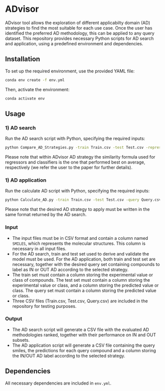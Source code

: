 # ADvisor


ADvisor tool allows the exploration of different applicabilty domain (AD) strategies to find the most suitable for each use case. Once the user has identified the preferred AD methodology, this can be applied to any query dataset. This repository provides necessary Python scripts for AD search and application, using a predefined environment and dependencies. 

## Installation

To set up the required environment, use the provided YAML file:

```sh
conda env create -f env.yml
```

Then, activate the environment:

```sh
conda activate env
```

## Usage

### 1) AD search

Run the AD search script with Python, specifying the required inputs:

```sh
python Compare_AD_Strategies.py -train Train.csv -test Test.csv -repres RDKit-descriptors -mt regressor -test_tvc True -train_tvc True -test_pvc Pred -nj 4 -out Out1.csv
```
Please note that within ADvisor AD strategy the similarity formula used for regressors and classifiers is the one that performed best on average, respectively (we refer the user to the paper for further details). 

### 1) AD application

Run the calculate AD script with Python, specifying the required inputs:

```sh
python Calculate_AD.py -train Train.csv -test Test.csv -query Query.csv -repres RDKit-descriptors -ad ADvisor_AD_th-0.8_a-0.25_b-0.25_c-0.25_d-0.25 -mt regressor -test_tvc True -train_tvc True -test_pvc Pred -query_pvc Pred -nj 4 -out Out2.csv
```
Please note that the desired AD strategy to apply must be written in the same format returned by the AD search. 



### Input
- The input files must be in CSV format and contain a column named `SMILES`, which represents the molecular structures. This column is necessary in all input files.
- For the AD search, train and test set used to derive and validate the model must be used. For the AD application, both train and test set are necessary, together with the desired query set containing compounds to label as IN or OUT AD according to the selected strategy.
- The train set must contain a column storing the experimental value or class of compounds. The test set must contain a column storing the experimental value or class, and a column storing the predicted value or class. The query set must contain a column storing the predicted value or class.
- Three CSV files (Train.csv, Test.csv, Query.csv) are included in the repository for testing purposes.

### Output
- The AD search script will generate a CSV file with the evaluated AD methodologies ranked, together with their performance on IN and OUT subsets. 
- The AD application script will generate a CSV file containing the query smiles, the predictions for each query compound and a column storing the IN/OUT AD label according to the selected strategy.

## Dependencies

All necessary dependencies are included in `env.yml`.
